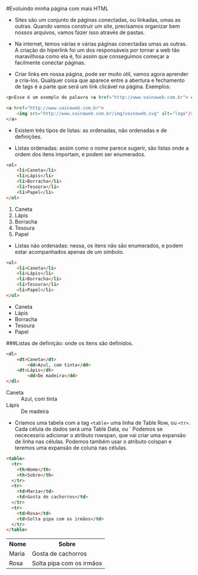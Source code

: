 #Evoluindo minha página com mais HTML

- Sites são um conjunto de páginas conectadas, ou linkadas, umas as outras. Quando vamos construir um site, precisamos organizar bem nossos arquivos, vamos fazer isso através de pastas.

- Na internet, temos várias e várias páginas conectadas umas as outras. A criação do hiperlink foi um dos responsáveis por tornar a web tão maravilhosa como ela é, foi assim que conseguimos começar a facilmente conectar páginas. 

- Criar links em nossa página, pode ser muito útil, vamos agora aprender a cria-los. Qualquer coisa que aparece entre a abertura e fechamento de tags <a> é a parte que será um link clicável na página. Exemplos:

```html
<p>Esse é um exemplo de palavra <a href="http://www.vainaweb.com.br"> clicável </a>.</p>
```

```html
<a href="http://www.vainaweb.com.br">
    <img src="http://www.vainaweb.com.br/img/vainaweb.svg" alt="logo"/>
</a>
```

- Existem três tipos de listas: as ordenadas, não ordenadas e de definições.

- Listas ordenadas: assim como o nome parece sugerir, são listas onde a ordem dos itens importam, e podem ser enumerados.

```html
<ol>
    <li>Caneta</li>
    <li>Lápis</li>
    <li>Borracha</li>
    <li>Tesoura</li>
    <li>Papel</li>
</ol>
```

<ol>
    <li>Caneta</li>
    <li>Lápis</li>
    <li>Borracha</li>
    <li>Tesoura</li>
    <li>Papel</li>
</ol>

- Listas não ordenadas: nessa, os itens não são enumerados, e podem estar acompanhados apenas de um símbolo.

```html
<ul>
    <li>Caneta</li>
    <li>Lápis</li>
    <li>Borracha</li>
    <li>Tesoura</li>
    <li>Papel</li>
</ul>
```
<ul>
    <li>Caneta</li>
    <li>Lápis</li>
    <li>Borracha</li>
    <li>Tesoura</li>
    <li>Papel</li>
</ul>

###Listas de definição: onde os itens são definidos.

```html
<dl>
    <dt>Caneta</dt>
        <dd>Azul, com tinta</dd>
    <dt>Lápis</dt>
        <dd>De madeira</dd>
</dl>
```

<dl>
    <dt>Caneta</dt>
        <dd>Azul, com tinta</dd>
    <dt>Lápis</dt>
        <dd>De madeira</dd>
</dl>

- Criamos uma tabela com a tag `<table>` uma linha de Table Row, ou `<tr>`. Cada célula de dados será uma Table Data, ou `<td> Podemos se nececessrio adicionar o atributo rowspan, que vai criar uma expansão de linha nas células. Podemos também usar o atributo colspan e teremos uma expansão de coluna nas células.

```html
<table>
  <tr>
    <th>Nome</th>
    <th>Sobre</th>
  </tr>
  <tr>
    <td>Maria</td>
    <td>Gosta de cachorros</td>
  </tr>
  <tr>
    <td>Rosa</td>
    <td>Solta pipa com os irmãos</td>
  </tr>
</table>
```
<table>
  <tr>
    <th>Nome</th>
    <th>Sobre</th>
  </tr>
  <tr>
    <td>Maria</td>
    <td>Gosta de cachorros</td>
  </tr>
  <tr>
    <td>Rosa</td>
    <td>Solta pipa com os irmãos</td>
  </tr>
</table>